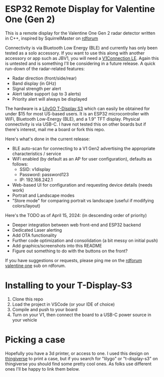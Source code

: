 # ESP32 Remote Display for Valentine One (Gen 2)

This is a remote display for the Valentine One Gen 2 radar detector written in C++, inspired by SquirrelMaster on [rdforum](http://rdforum.org)

Connectivity is via Bluetooth Low Energy (BLE) and currently has only been tested as a solo accessory. If you want to use this along
with another accessory or app such as JBV1, you will need a [V1Connection LE](https://store.valentine1.com/store/item.asp?i=20232). Again
this is untested and is something I'll be considering in a future release. A quick run-down of the radar-related features:
- Radar direction (front/side/rear)
- Band display (in GHz)
- Signal strength per alert
- Alert table support (up to 3 alerts)
- Priority alert will always be displayed

The hardware is a [LilyGO T-Display S3](https://www.lilygo.cc/products/t-display-s3?variant=42284559827125) which can easily be obtained for under
$15 for most US-based users. It is an ESP32 microcontroller with WiFi, Bluetooth Low-Energy (BLE), and a 1.9" TFT display. Physical connectivity is
via USB-C. I have not tested this on other boards but if there's interest, mail me a board or fork this repo.

Here's what's done in the current release:
- BLE auto-scan for connecting to a V1 Gen2 advertising the appropriate characteristics / service
- WiFi enabled (by default as an AP for user configuration), defaults as follows:
    - SSID: v1display
    - Password: password123
    - IP: 192.168.242.1
- Web-based UI for configuration and requesting device details (needs work)
- Portrait and Landscape modes
- "Store mode" for comparing portrait vs landscape (useful if modifying colors/layout)

Here's the TODO as of April 15, 2024: (in descending order of priority)
- Deeper integration between web front-end and ESP32 backend
- Dedicated Laser alerting
- Add OTA functionality
- Further code optimization and consolidation (a bit messy on initial push)
- Add graphics/screenshots into this README
- Figure out something to do with the buttons on the front?

If you have suggestions or requests, please ping me on the [rdforum valentine one](https://www.rdforum.org/threads/136559/) sub on rdforum.

# Installing to your T-Display-S3

1. Clone this repo
2. Load the project in VSCode (or your IDE of choice)
3. Compile and push to your board
4. Turn on your V1, then connect the board to a USB-C power source in your vehicle

# Picking a case

Hopefully you have a 3d printer, or access to one. I used this design on [thingiverse](https://www.thingiverse.com/thing:6095867) to print a case,
but if you search for "lilygo" or "t-display-s3" on thingiverse you should find some pretty cool ones. As folks use different ones I'll be happy
to link them below.